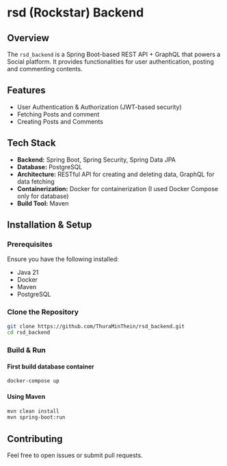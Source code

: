 # rsd (Rockstar) Backend

## Overview
The `rsd_backend` is a Spring Boot-based REST API + GraphQL that powers a Social platform. It provides functionalities for user authentication, posting and commenting contents.

## Features
- User Authentication & Authorization (JWT-based security)
- Fetching Posts and comment
- Creating Posts and Comments

## Tech Stack
- **Backend:** Spring Boot, Spring Security, Spring Data JPA
- **Database:** PostgreSQL
- **Architecture:** RESTful API for creating and deleting data, GraphQL for data fetching
- **Containerization:** Docker for containerization (I used Docker Compose only for database)
- **Build Tool:** Maven

## Installation & Setup

### Prerequisites
Ensure you have the following installed:
- Java 21
- Docker
- Maven
- PostgreSQL

### Clone the Repository
```sh
git clone https://github.com/ThuraMinThein/rsd_backend.git
cd rsd_backend
```

### Build & Run
#### First build database container
```sh
docker-compose up
```

#### Using Maven
```sh
mvn clean install
mvn spring-boot:run
```

## Contributing
Feel free to open issues or submit pull requests.